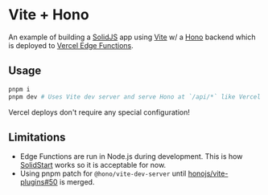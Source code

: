 # Vite + Hono

An example of building a [SolidJS](https://www.solidjs.com) app using [Vite](https://vitejs.dev) w/ a [Hono](https://hono.dev) backend which is deployed to [Vercel Edge Functions](https://vercel.com/docs/functions/edge-functions).

## Usage

```bash
pnpm i
pnpm dev # Uses Vite dev server and serve Hono at `/api/*` like Vercel does
```

Vercel deploys don't require any special configuration!

## Limitations

 - Edge Functions are run in Node.js during development. This is how [SolidStart](https://start.solidjs.com) works so it is acceptable for now.
 - Using pnpm patch for `@hono/vite-dev-server` until [honojs/vite-plugins#50](https://github.com/honojs/vite-plugins/pull/50) is merged.